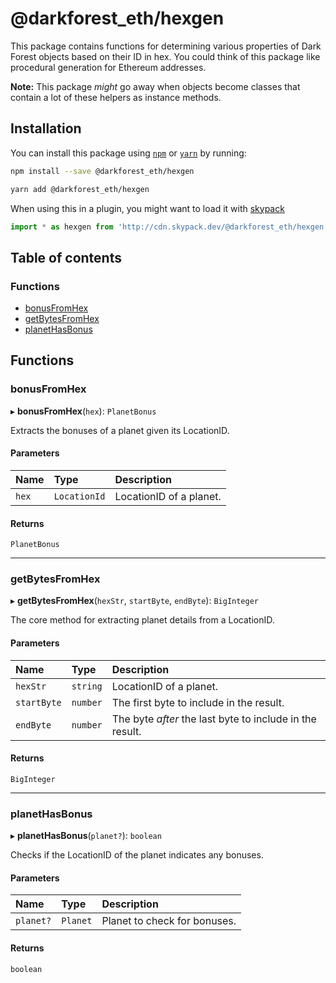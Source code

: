 # @darkforest_eth/hexgen

This package contains functions for determining various properties of Dark Forest objects based on their ID in hex. You could think of this package like procedural generation for Ethereum addresses.

**Note:** This package _might_ go away when objects become classes that contain a lot of these helpers as instance methods.

## Installation

You can install this package using [`npm`](https://www.npmjs.com) or
[`yarn`](https://classic.yarnpkg.com/lang/en/) by running:

```bash
npm install --save @darkforest_eth/hexgen
```

```bash
yarn add @darkforest_eth/hexgen
```

When using this in a plugin, you might want to load it with [skypack](https://www.skypack.dev)

```js
import * as hexgen from 'http://cdn.skypack.dev/@darkforest_eth/hexgen';
```

## Table of contents

### Functions

- [bonusFromHex](README.md#bonusfromhex)
- [getBytesFromHex](README.md#getbytesfromhex)
- [planetHasBonus](README.md#planethasbonus)

## Functions

### bonusFromHex

▸ **bonusFromHex**(`hex`): `PlanetBonus`

Extracts the bonuses of a planet given its LocationID.

#### Parameters

| Name  | Type         | Description             |
| :---- | :----------- | :---------------------- |
| `hex` | `LocationId` | LocationID of a planet. |

#### Returns

`PlanetBonus`

---

### getBytesFromHex

▸ **getBytesFromHex**(`hexStr`, `startByte`, `endByte`): `BigInteger`

The core method for extracting planet details from a LocationID.

#### Parameters

| Name        | Type     | Description                                              |
| :---------- | :------- | :------------------------------------------------------- |
| `hexStr`    | `string` | LocationID of a planet.                                  |
| `startByte` | `number` | The first byte to include in the result.                 |
| `endByte`   | `number` | The byte _after_ the last byte to include in the result. |

#### Returns

`BigInteger`

---

### planetHasBonus

▸ **planetHasBonus**(`planet?`): `boolean`

Checks if the LocationID of the planet indicates any bonuses.

#### Parameters

| Name      | Type     | Description                  |
| :-------- | :------- | :--------------------------- |
| `planet?` | `Planet` | Planet to check for bonuses. |

#### Returns

`boolean`
